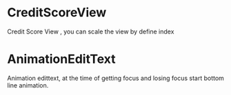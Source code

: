 # CreditScoreView
Credit Score View , you can scale the view by define index 
# AnimationEditText
Animation edittext, at the time of getting focus and losing focus start bottom line animation.
